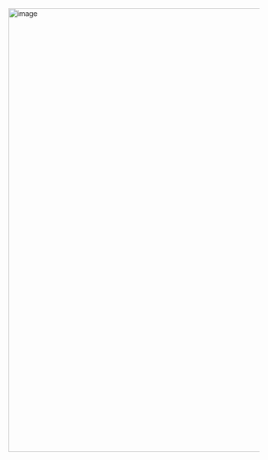 <img width="889" alt="image" src="https://github.com/user-attachments/assets/ebf7bffd-ff6a-421e-b002-8ff35af1e60b" />
